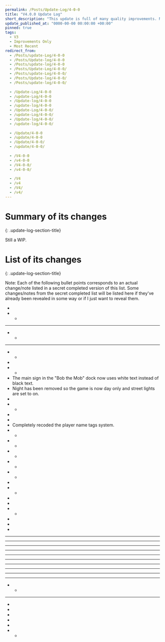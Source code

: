 ```yaml
---
permalink: /Posts/Update-Log/4-0-0
title: "V4.0.0 Update Log"
short_description: "This update is full of many quality improvements. Most of its changes are not noticeable to the average player but some are."
update_published_at: "0000-00-00 00:00:00 +00:00"
pinned: true
tags:
  - V3
  - Improvements Only
  - Most Recent
redirect_from:
  - /Posts/update-Log/4-0-0
  - /Posts/Update-log/4-0-0
  - /Posts/update-log/4-0-0
  - /Posts/Update-Log/4-0-0/
  - /Posts/update-Log/4-0-0/
  - /Posts/Update-log/4-0-0/
  - /Posts/update-log/4-0-0/
  
  - /Update-Log/4-0-0
  - /update-Log/4-0-0
  - /Update-log/4-0-0
  - /update-log/4-0-0
  - /Update-Log/4-0-0/
  - /update-Log/4-0-0/
  - /Update-log/4-0-0/
  - /update-log/4-0-0/
  
  - /Update/4-0-0
  - /update/4-0-0
  - /Update/4-0-0/
  - /update/4-0-0/
  
  - /V4-0-0
  - /v4-0-0
  - /V4-0-0/
  - /v4-0-0/
  
  - /V4
  - /v4
  - /V4/
  - /v4/
---
```


# Summary of its changes
{: .update-log-section-title}

Still a WIP.

# List of its changes
{: .update-log-section-title}

Note: Each of the following bullet points corresponds to an actual change/note listed in a secret completed version of this list. Some changes/notes from the secret completed list will be listed here if they've already been revealed in some way or if I just want to reveal them.

* 
* * 
* * * 
* * 
* * * 
* * 
* 
* * 
* The main sign in the "Bob the Mob" dock now uses white text instead of black text.
* Night has been removed so the game is now day only and street lights are set to on.
* 
* * 
* 
* 
* Completely recoded the player name tags system.
* * 
* * 
* * 
* * 
* * 
* 
* * 
* 
* 
* * 
* 
* 
* 
* * * 
* * * 
* * * 
* * * 
* * * 
* * * 
* * * 
* * * 
* * * 
* * * 
* * 
* * * 
* 
* 
* 
* 
* 
* * 